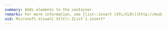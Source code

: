 ```yaml
---
summary: Adds elements to the container.
remarks: For more information, see [list::insert (STL/CLR)](http://msdn.microsoft.com/library/399ed30f-6b76-41a8-b180-6070e3ca1c68).
uid: Microsoft.VisualC.StlClr.IList`1.insert*
---
```

